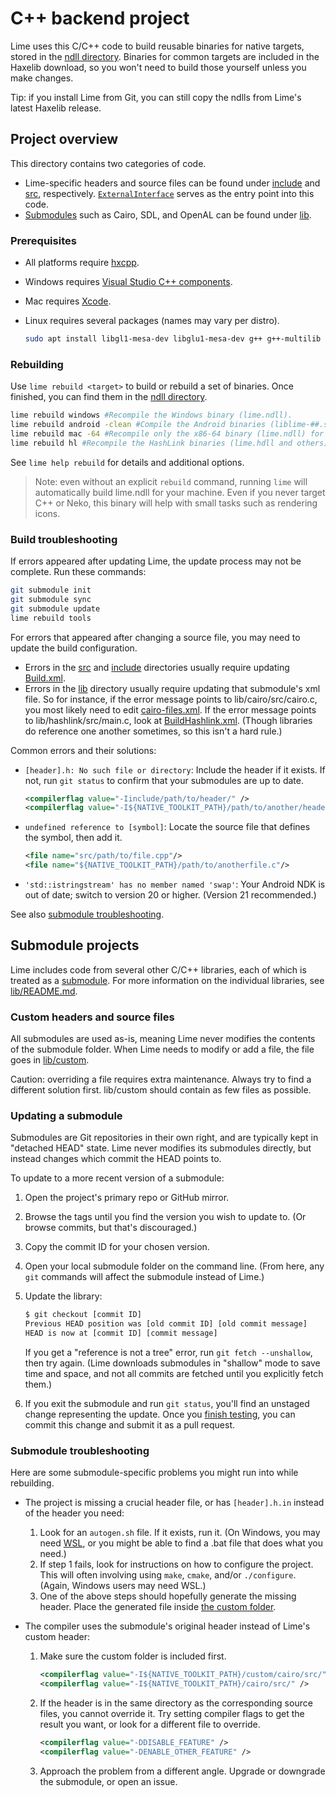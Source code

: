 # C++ backend project
Lime uses this C/C++ code to build reusable binaries for native targets, stored in the [ndll directory](https://github.com/openfl/lime/tree/develop/ndll). Binaries for common targets are included in the Haxelib download, so you won't need to build those yourself unless you make changes.

Tip: if you install Lime from Git, you can still copy the ndlls from Lime's latest Haxelib release.

## Project overview
This directory contains two categories of code.

- Lime-specific headers and source files can be found under [include](include) and [src](src), respectively. [`ExternalInterface`](src/ExternalInterface.cpp) serves as the entry point into this code.
- [Submodules](#submodule-projects) such as Cairo, SDL, and OpenAL can be found under [lib](lib).

### Prerequisites

- All platforms require [hxcpp](https://lib.haxe.org/p/hxcpp/).
- Windows requires [Visual Studio C++ components](https://visualstudio.microsoft.com/vs/features/cplusplus/).
- Mac requires [Xcode](https://developer.apple.com/xcode/).
- Linux requires several packages (names may vary per distro).

   ```bash
   sudo apt install libgl1-mesa-dev libglu1-mesa-dev g++ g++-multilib gcc-multilib libasound2-dev libx11-dev libxext-dev libxi-dev libxrandr-dev libxinerama-dev libpulse-dev
   ```

### Rebuilding
Use `lime rebuild <target>` to build or rebuild a set of binaries. Once finished, you can find them in the [ndll directory](https://github.com/openfl/lime/tree/develop/ndll).

```bash
lime rebuild windows #Recompile the Windows binary (lime.ndll).
lime rebuild android -clean #Compile the Android binaries (liblime-##.so) from scratch, even if no changes are detected.
lime rebuild mac -64 #Recompile only the x86-64 binary (lime.ndll) for Mac.
lime rebuild hl #Recompile the HashLink binaries (lime.hdll and others).
```

See `lime help rebuild` for details and additional options.

> Note: even without an explicit `rebuild` command, running `lime` will automatically build lime.ndll for your machine. Even if you never target C++ or Neko, this binary will help with small tasks such as rendering icons.

### Build troubleshooting
If errors appeared after updating Lime, the update process may not be complete. Run these commands:

```bash
git submodule init
git submodule sync
git submodule update
lime rebuild tools
```

For errors that appeared after changing a source file, you may need to update the build configuration.

- Errors in the [src](src) and [include](include) directories usually require updating [Build.xml](Build.xml).
- Errors in the [lib](lib) directory usually require updating that submodule's xml file. So for instance, if the error message points to lib/cairo/src/cairo.c, you most likely need to edit [cairo-files.xml](lib/cairo-files.xml). If the error message points to lib/hashlink/src/main.c, look at [BuildHashlink.xml](BuildHashlink.xml). (Though libraries do reference one another sometimes, so this isn't a hard rule.)

Common errors and their solutions:

- `[header].h: No such file or directory`: Include the header if it exists. If not, run `git status` to confirm that your submodules are up to date.

   ```xml
   <compilerflag value="-Iinclude/path/to/header/" />
   <compilerflag value="-I${NATIVE_TOOLKIT_PATH}/path/to/another/header/" />
   ```

- `undefined reference to [symbol]`: Locate the source file that defines the symbol, then add it.

   ```xml
   <file name="src/path/to/file.cpp"/>
   <file name="${NATIVE_TOOLKIT_PATH}/path/to/anotherfile.c"/>
   ```

- `'std::istringstream' has no member named 'swap'`: Your Android NDK is out of date; switch to version 20 or higher. (Version 21 recommended.)

See also [submodule troubleshooting](#submodule-troubleshooting).

## Submodule projects
Lime includes code from several other C/C++ libraries, each of which is treated as a [submodule](https://git-scm.com/book/en/v2/Git-Tools-Submodules). For more information on the individual libraries, see [lib/README.md](lib/README.md).

### Custom headers and source files
All submodules are used as-is, meaning Lime never modifies the contents of the submodule folder. When Lime needs to modify or add a file, the file goes in [lib/custom](lib/custom).

Caution: overriding a file requires extra maintenance. Always try to find a different solution first. lib/custom should contain as few files as possible.

### Updating a submodule
Submodules are Git repositories in their own right, and are typically kept in "detached HEAD" state. Lime never modifies its submodules directly, but instead changes which commit the HEAD points to.

To update to a more recent version of a submodule:

1. Open the project's primary repo or GitHub mirror.
2. Browse the tags until you find the version you wish to update to. (Or browse commits, but that's discouraged.)
3. Copy the commit ID for your chosen version.
4. Open your local submodule folder on the command line. (From here, any `git` commands will affect the submodule instead of Lime.)
5. Update the library:

   ```bash
   $ git checkout [commit ID]
   Previous HEAD position was [old commit ID] [old commit message]
   HEAD is now at [commit ID] [commit message]
   ```

   If you get a "reference is not a tree" error, run `git fetch --unshallow`, then try again. (Lime downloads submodules in "shallow" mode to save time and space, and not all commits are fetched until you explicitly fetch them.)
6. If you exit the submodule and run `git status`, you'll find an unstaged change representing the update. Once you [finish testing](#rebuilding), you can commit this change and submit it as a pull request.

### Submodule troubleshooting
Here are some submodule-specific problems you might run into while rebuilding.

- The project is missing a crucial header file, or has `[header].h.in` instead of the header you need:

   1. Look for an `autogen.sh` file. If it exists, run it. (On Windows, you may need [WSL](https://docs.microsoft.com/en-us/windows/wsl/about), or you might be able to find a .bat file that does what you need.)
   2. If step 1 fails, look for instructions on how to configure the project. This will often involving using `make`, `cmake`, and/or `./configure`. (Again, Windows users may need WSL.)
   3. One of the above steps should hopefully generate the missing header. Place the generated file inside [the custom folder](#custom-headers-and-source-files).

- The compiler uses the submodule's original header instead of Lime's custom header:

   1. Make sure the custom folder is included first.

      ```xml
      <compilerflag value="-I${NATIVE_TOOLKIT_PATH}/custom/cairo/src/" />
      <compilerflag value="-I${NATIVE_TOOLKIT_PATH}/cairo/src/" />
      ```

   2. If the header is in the same directory as the corresponding source files, you cannot override it. Try setting compiler flags to get the result you want, or look for a different file to override.

      ```xml
      <compilerflag value="-DDISABLE_FEATURE" />
      <compilerflag value="-DENABLE_OTHER_FEATURE" />
      ```

   3. Approach the problem from a different angle. Upgrade or downgrade the submodule, or open an issue.
